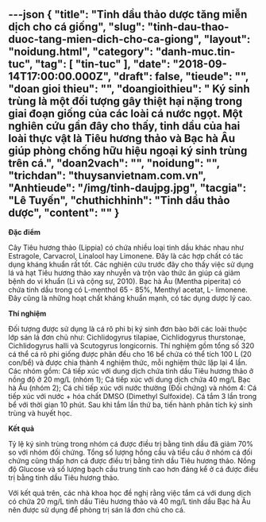 ---json
{
    "title": "Tinh dầu thảo dược tăng miễn dịch cho cá giống",
    "slug": "tinh-dau-thao-duoc-tang-mien-dich-cho-ca-giong",
    "layout": "noidung.html",
    "category": "danh-muc.tin-tuc",
    "tag": [
        "tin-tuc"
    ],
    "date": "2018-09-14T17:00:00.000Z",
    "draft": false,
    "tieude": "",
    "doan gioi thieu": "",
    "doangioithieu": " Ký sinh trùng là một đối tượng gây thiệt hại nặng trong giai đoạn giống của các loài cá nước ngọt. Một nghiên cứu gần đây cho thấy, tinh dầu của hai loài thực vật là Tiêu hương thảo và Bạc hà Âu giúp phòng chống hữu hiệu ngoại ký sinh trùng trên cá.",
    "doan2vach": "",
    "noidung": "",
    "trichdan": "thuysanvietnam.com.vn",
    "Anhtieude": "/img/tinh-daujpg.jpg",
    "tacgia": "Lê Tuyến",
    "chuthichhinh": "Tinh dầu thảo dược",
    "__content__": ""
}
---
<p><strong>Đặc điểm</strong></p>

<p>C&acirc;y Ti&ecirc;u hương thảo (Lippia) c&oacute; chứa nhiều loại tinh dầu kh&aacute;c nhau như Estragole, Carvacrol, Linalool hay Limonene. Đ&acirc;y l&agrave; c&aacute;c hợp chất c&oacute; t&aacute;c dụng kh&aacute;ng khuẩn rất tốt. C&aacute;c nghi&ecirc;n cứu trước đ&acirc;y cho thấy việc sử dụng l&aacute; v&agrave; hạt Ti&ecirc;u hương thảo xay nhuyễn v&agrave; trộn v&agrave;o thức ăn gi&uacute;p c&aacute; giảm bệnh do vi khuẩn (Li v&agrave; cộng sự, 2010). Bạc h&agrave; &Acirc;u (Mentha piperita) c&oacute; chứa tinh dầu trong c&oacute; L-menthol 65 - 85%, Menthyl acetat, L- limonene. Đ&acirc;y cũng l&agrave; những hoạt chất kh&aacute;ng khuẩn mạnh, c&oacute; t&aacute;c dụng dược l&yacute; cao.</p>

<p><strong>Th&iacute; nghiệm</strong></p>

<p>Đối tượng được sử dụng l&agrave; c&aacute; r&ocirc; phi bị k&yacute; sinh đơn b&agrave;o bởi c&aacute;c lo&agrave;i thuộc lớp s&aacute;n l&aacute; đơn chủ như: Cichlidogyrus tilapiae, Cichlidogyrus thurstonae, Cichlidogyrus halli v&agrave; Scutogyrus longicornis. Th&iacute; nghiệm gồm tổng số 320 c&aacute; thể c&aacute; r&ocirc; phi giống được ph&acirc;n đều cho 16 bể chứa c&oacute; thể t&iacute;ch 100 L (20 con/bể) v&agrave; được chia th&agrave;nh 4 nghiệm thức, mỗi nghiệm thức lặp lại 4 lần. C&aacute;c nh&oacute;m gồm: C&aacute; tiếp x&uacute;c với dung dịch chứa tinh dầu Ti&ecirc;u hương thảo ở nồng độ ở 20 mg/L (nh&oacute;m 1); C&aacute; tiếp x&uacute;c với dung dịch chứa 40 mg/L Bạc h&agrave; &Acirc;u (nh&oacute;m 2); C&aacute; chỉ tiếp x&uacute;c với nước thường (Đối chứng) v&agrave; nh&oacute;m 4: C&aacute; tiếp x&uacute;c với nước + h&oacute;a chất DMSO (Dimethyl Sulfoxide). C&aacute; tắm 3 lần trong bể với thời gian 10 ph&uacute;t. Sau khi tắm lần thứ ba, tiến h&agrave;nh ph&acirc;n t&iacute;ch k&yacute; sinh tr&ugrave;ng v&agrave; huyết học.</p>

<p><strong>Kết quả</strong></p>

<p>Tỷ lệ k&yacute; sinh tr&ugrave;ng trong nh&oacute;m c&aacute; được điều trị bằng tinh dầu đ&atilde; giảm 70% so với nh&oacute;m đối chứng. Tổng số lượng hồng cầu v&agrave; tiểu cầu ở nh&oacute;m c&aacute; đối chứng cũng thấp hơn c&aacute; được điều trị bằng tinh dầu Ti&ecirc;u hương thảo. Nồng độ Glucose v&agrave; số lượng bạch cầu trung t&iacute;nh cao hơn đ&aacute;ng kể ở c&aacute; được điều trị bằng tinh dầu Ti&ecirc;u hương thảo.</p>

<p>Với kết quả tr&ecirc;n, c&aacute;c nh&agrave; khoa học đề nghị rằng việc tắm c&aacute; với dung dịch c&oacute; chứa 20 mg/L tinh dầu Ti&ecirc;u hương thảo v&agrave; 40 mg/L tinh dầu Bạc h&agrave; &Acirc;u n&ecirc;n được sử dụng để ph&ograve;ng trị s&aacute;n l&aacute; đơn chủ cho c&aacute;.</p>
